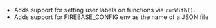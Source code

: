 - Adds support for setting user labels on functions via `runWith()`.
- Adds support for FIREBASE_CONFIG env as the name of a JSON file

